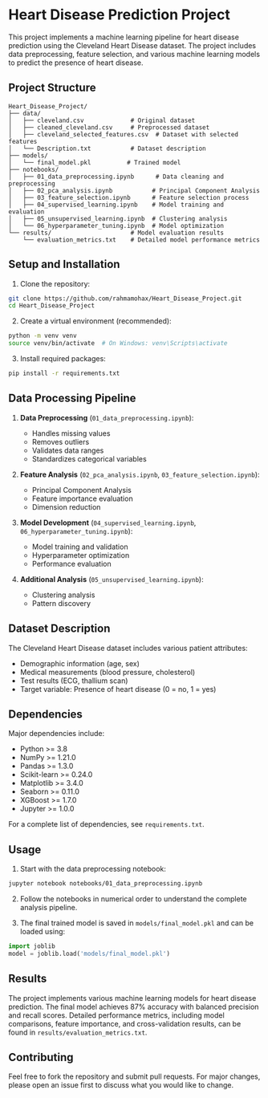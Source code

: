 # Heart Disease Prediction Project

This project implements a machine learning pipeline for heart disease prediction using the Cleveland Heart Disease dataset. The project includes data preprocessing, feature selection, and various machine learning models to predict the presence of heart disease.

## Project Structure

```
Heart_Disease_Project/
├── data/
│   ├── cleveland.csv             # Original dataset
│   ├── cleaned_cleveland.csv     # Preprocessed dataset
│   ├── cleveland_selected_features.csv  # Dataset with selected features
│   └── Description.txt           # Dataset description
├── models/
│   └── final_model.pkl          # Trained model
├── notebooks/
│   ├── 01_data_preprocessing.ipynb      # Data cleaning and preprocessing
│   ├── 02_pca_analysis.ipynb           # Principal Component Analysis
│   ├── 03_feature_selection.ipynb      # Feature selection process
│   ├── 04_supervised_learning.ipynb    # Model training and evaluation
│   ├── 05_unsupervised_learning.ipynb  # Clustering analysis
│   └── 06_hyperparameter_tuning.ipynb  # Model optimization
└── results/                      # Model evaluation results
    └── evaluation_metrics.txt    # Detailed model performance metrics
```

## Setup and Installation

1. Clone the repository:
```bash
git clone https://github.com/rahmamohax/Heart_Disease_Project.git
cd Heart_Disease_Project
```

2. Create a virtual environment (recommended):
```bash
python -m venv venv
source venv/bin/activate  # On Windows: venv\Scripts\activate
```

3. Install required packages:
```bash
pip install -r requirements.txt
```

## Data Processing Pipeline

1. **Data Preprocessing** (`01_data_preprocessing.ipynb`):
   - Handles missing values
   - Removes outliers
   - Validates data ranges
   - Standardizes categorical variables

2. **Feature Analysis** (`02_pca_analysis.ipynb`, `03_feature_selection.ipynb`):
   - Principal Component Analysis
   - Feature importance evaluation
   - Dimension reduction

3. **Model Development** (`04_supervised_learning.ipynb`, `06_hyperparameter_tuning.ipynb`):
   - Model training and validation
   - Hyperparameter optimization
   - Performance evaluation

4. **Additional Analysis** (`05_unsupervised_learning.ipynb`):
   - Clustering analysis
   - Pattern discovery

## Dataset Description

The Cleveland Heart Disease dataset includes various patient attributes:
- Demographic information (age, sex)
- Medical measurements (blood pressure, cholesterol)
- Test results (ECG, thallium scan)
- Target variable: Presence of heart disease (0 = no, 1 = yes)

## Dependencies

Major dependencies include:
- Python >= 3.8
- NumPy >= 1.21.0
- Pandas >= 1.3.0
- Scikit-learn >= 0.24.0
- Matplotlib >= 3.4.0
- Seaborn >= 0.11.0
- XGBoost >= 1.7.0
- Jupyter >= 1.0.0

For a complete list of dependencies, see `requirements.txt`.

## Usage

1. Start with the data preprocessing notebook:
```bash
jupyter notebook notebooks/01_data_preprocessing.ipynb
```

2. Follow the notebooks in numerical order to understand the complete analysis pipeline.

3. The final trained model is saved in `models/final_model.pkl` and can be loaded using:
```python
import joblib
model = joblib.load('models/final_model.pkl')
```

## Results

The project implements various machine learning models for heart disease prediction. The final model achieves 87% accuracy with balanced precision and recall scores. Detailed performance metrics, including model comparisons, feature importance, and cross-validation results, can be found in `results/evaluation_metrics.txt`.

## Contributing

Feel free to fork the repository and submit pull requests. For major changes, please open an issue first to discuss what you would like to change.


